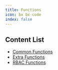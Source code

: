 ```yaml
---
title: Functions
icon: bx bx-code
index: false
---
```


## Content List

- [Common Functions](../functions/common.md)
- [Extra Functions](../functions/extra.md)
- [RBAC Functions](../functions/rbac.md)

